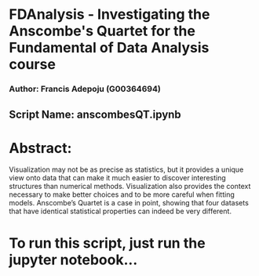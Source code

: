 # FDAnalysis - Investigating the Anscombe's Quartet for the Fundamental of Data Analysis course
### Author: Francis Adepoju (G00364694)
## Script Name: anscombesQT.ipynb

# Abstract:
Visualization may not be as precise as statistics, but it provides a unique view onto data that can make it much easier to discover interesting structures than numerical methods. Visualization also provides the context necessary to make better choices and to be more careful when fitting models. Anscombe’s Quartet is a case in point, showing that four datasets that have identical statistical properties can indeed be very different.

# To run this script, just run the jupyter notebook...
